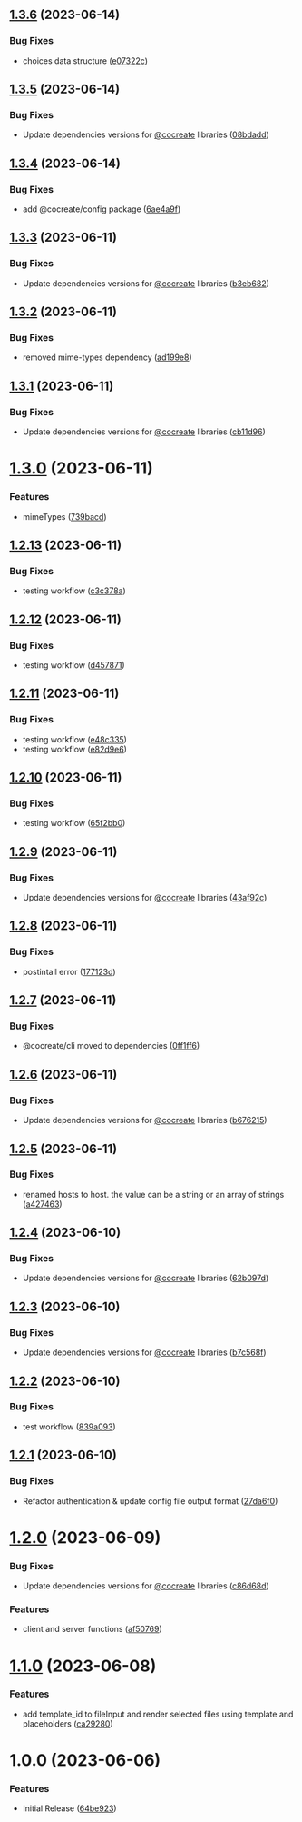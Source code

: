## [1.3.6](https://github.com/CoCreate-app/CoCreate-file/compare/v1.3.5...v1.3.6) (2023-06-14)


### Bug Fixes

* choices data structure ([e07322c](https://github.com/CoCreate-app/CoCreate-file/commit/e07322c74a0dd528226b349ad97d09f93c5893f0))

## [1.3.5](https://github.com/CoCreate-app/CoCreate-file/compare/v1.3.4...v1.3.5) (2023-06-14)


### Bug Fixes

* Update dependencies versions for [@cocreate](https://github.com/cocreate) libraries ([08bdadd](https://github.com/CoCreate-app/CoCreate-file/commit/08bdadd6e9e8ee318bab6f8dbc2b1ea2198a60a1))

## [1.3.4](https://github.com/CoCreate-app/CoCreate-file/compare/v1.3.3...v1.3.4) (2023-06-14)


### Bug Fixes

* add @cocreate/config package ([6ae4a9f](https://github.com/CoCreate-app/CoCreate-file/commit/6ae4a9f870f36d293a1c2bcb2ea4f188cf3b136f))

## [1.3.3](https://github.com/CoCreate-app/CoCreate-file/compare/v1.3.2...v1.3.3) (2023-06-11)


### Bug Fixes

* Update dependencies versions for [@cocreate](https://github.com/cocreate) libraries ([b3eb682](https://github.com/CoCreate-app/CoCreate-file/commit/b3eb6822d027ea1b6c37caa41680957a8f13999e))

## [1.3.2](https://github.com/CoCreate-app/CoCreate-file/compare/v1.3.1...v1.3.2) (2023-06-11)


### Bug Fixes

* removed mime-types dependency ([ad199e8](https://github.com/CoCreate-app/CoCreate-file/commit/ad199e85900e46d5e1ccea96bfa2746be255c289))

## [1.3.1](https://github.com/CoCreate-app/CoCreate-file/compare/v1.3.0...v1.3.1) (2023-06-11)


### Bug Fixes

* Update dependencies versions for [@cocreate](https://github.com/cocreate) libraries ([cb11d96](https://github.com/CoCreate-app/CoCreate-file/commit/cb11d96479aabaa10c3d655c22be442be8a4ca9a))

# [1.3.0](https://github.com/CoCreate-app/CoCreate-file/compare/v1.2.13...v1.3.0) (2023-06-11)


### Features

* mimeTypes ([739bacd](https://github.com/CoCreate-app/CoCreate-file/commit/739bacdc524646f0ec8a5065f6e84d87872b2a64))

## [1.2.13](https://github.com/CoCreate-app/CoCreate-file/compare/v1.2.12...v1.2.13) (2023-06-11)


### Bug Fixes

* testing workflow ([c3c378a](https://github.com/CoCreate-app/CoCreate-file/commit/c3c378a4f656c4a7443919837800ac93213429f6))

## [1.2.12](https://github.com/CoCreate-app/CoCreate-file/compare/v1.2.11...v1.2.12) (2023-06-11)


### Bug Fixes

* testing workflow ([d457871](https://github.com/CoCreate-app/CoCreate-file/commit/d457871e958e4cf7f93cababb61fbfa209553497))

## [1.2.11](https://github.com/CoCreate-app/CoCreate-file/compare/v1.2.10...v1.2.11) (2023-06-11)


### Bug Fixes

* testing workflow ([e48c335](https://github.com/CoCreate-app/CoCreate-file/commit/e48c33563c4b652222f6e460629468e1b3100327))
* testing workflow ([e82d9e6](https://github.com/CoCreate-app/CoCreate-file/commit/e82d9e6fa48825070511e8915c614f1e2f58f9cd))

## [1.2.10](https://github.com/CoCreate-app/CoCreate-file/compare/v1.2.9...v1.2.10) (2023-06-11)


### Bug Fixes

* testing workflow ([65f2bb0](https://github.com/CoCreate-app/CoCreate-file/commit/65f2bb0e2114e685f7e61b39a7a063cf27bc104e))

## [1.2.9](https://github.com/CoCreate-app/CoCreate-file/compare/v1.2.8...v1.2.9) (2023-06-11)


### Bug Fixes

* Update dependencies versions for [@cocreate](https://github.com/cocreate) libraries ([43af92c](https://github.com/CoCreate-app/CoCreate-file/commit/43af92c58dae418c21e601f4f1a7f00854c138d0))

## [1.2.8](https://github.com/CoCreate-app/CoCreate-file/compare/v1.2.7...v1.2.8) (2023-06-11)


### Bug Fixes

* postintall error ([177123d](https://github.com/CoCreate-app/CoCreate-file/commit/177123d915e1008a19621709a9256f0e01237b20))

## [1.2.7](https://github.com/CoCreate-app/CoCreate-file/compare/v1.2.6...v1.2.7) (2023-06-11)


### Bug Fixes

* @cocreate/cli moved to dependencies ([0ff1ff6](https://github.com/CoCreate-app/CoCreate-file/commit/0ff1ff65fc53bef839866211093db386d84f7097))

## [1.2.6](https://github.com/CoCreate-app/CoCreate-file/compare/v1.2.5...v1.2.6) (2023-06-11)


### Bug Fixes

* Update dependencies versions for [@cocreate](https://github.com/cocreate) libraries ([b676215](https://github.com/CoCreate-app/CoCreate-file/commit/b676215b195dc23f8f955de8c451c0b919c95f41))

## [1.2.5](https://github.com/CoCreate-app/CoCreate-file/compare/v1.2.4...v1.2.5) (2023-06-11)


### Bug Fixes

* renamed hosts to host. the value can be a string or an array of strings ([a427463](https://github.com/CoCreate-app/CoCreate-file/commit/a427463c3f780f26c8e8e6ac2085d8eecb049e6a))

## [1.2.4](https://github.com/CoCreate-app/CoCreate-file/compare/v1.2.3...v1.2.4) (2023-06-10)


### Bug Fixes

* Update dependencies versions for [@cocreate](https://github.com/cocreate) libraries ([62b097d](https://github.com/CoCreate-app/CoCreate-file/commit/62b097d177eee077ae6430fadbf3f2e9c5cb530b))

## [1.2.3](https://github.com/CoCreate-app/CoCreate-file/compare/v1.2.2...v1.2.3) (2023-06-10)


### Bug Fixes

* Update dependencies versions for [@cocreate](https://github.com/cocreate) libraries ([b7c568f](https://github.com/CoCreate-app/CoCreate-file/commit/b7c568fb0de2f61007516df45c1052706eba52b9))

## [1.2.2](https://github.com/CoCreate-app/CoCreate-file/compare/v1.2.1...v1.2.2) (2023-06-10)


### Bug Fixes

* test workflow ([839a093](https://github.com/CoCreate-app/CoCreate-file/commit/839a09329719f78e63d42bfa443982f35c8e5fde))

## [1.2.1](https://github.com/CoCreate-app/CoCreate-file/compare/v1.2.0...v1.2.1) (2023-06-10)


### Bug Fixes

* Refactor authentication & update config file output format ([27da6f0](https://github.com/CoCreate-app/CoCreate-file/commit/27da6f06c832bb3e153074a96a42017f0f0a3c30))

# [1.2.0](https://github.com/CoCreate-app/CoCreate-file/compare/v1.1.0...v1.2.0) (2023-06-09)


### Bug Fixes

* Update dependencies versions for [@cocreate](https://github.com/cocreate) libraries ([c86d68d](https://github.com/CoCreate-app/CoCreate-file/commit/c86d68d3ef7fa76e8f52867f7abecaa67bab8270))


### Features

* client and server functions ([af50769](https://github.com/CoCreate-app/CoCreate-file/commit/af5076902607f52c51f5a4fcca4a4a5554617b92))

# [1.1.0](https://github.com/CoCreate-app/CoCreate-file/compare/v1.0.0...v1.1.0) (2023-06-08)


### Features

* add template_id to fileInput and render selected files using template and placeholders ([ca29280](https://github.com/CoCreate-app/CoCreate-file/commit/ca292805b3b3d71e95a022cb249082ace540d33a))

# 1.0.0 (2023-06-06)


### Features

* Initial Release ([64be923](https://github.com/CoCreate-app/CoCreate-file/commit/64be92329bf44a7578f54e389be6d790ddd6afd3))
